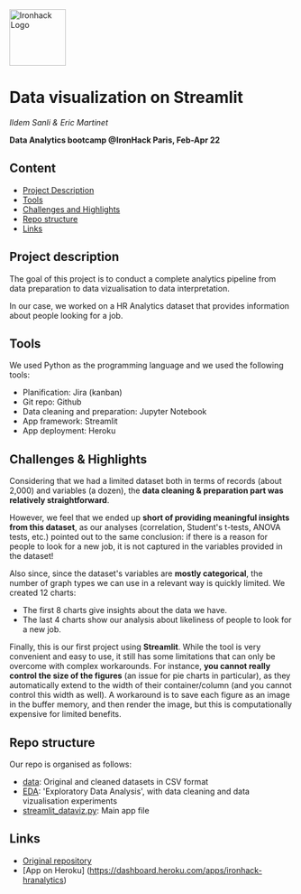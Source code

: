 <img src="https://bit.ly/2VnXWr2" alt="Ironhack Logo" width="100"/>

# Data visualization on Streamlit

*Ildem Sanli & Eric Martinet*

**Data Analytics bootcamp @IronHack Paris, Feb-Apr 22**

## Content
- [Project Description](#project-description)
- [Tools](#tools)
- [Challenges and Highlights](#challenges-highlights)
- [Repo structure](#repo-structure)
- [Links](#links)

## Project description

The goal of this project is to conduct a complete analytics pipeline from data preparation to data vizualisation to data interpretation.

In our case, we worked on a HR Analytics dataset that provides information about people looking for a job.

## Tools

We used Python as the programming language and we used the following tools:

- Planification: Jira (kanban)
- Git repo: Github
- Data cleaning and preparation: Jupyter Notebook
- App framework: Streamlit
- App deployment: Heroku

## Challenges & Highlights

Considering that we had a limited dataset both in terms of records (about 2,000) and variables (a dozen), the **data cleaning & preparation part was relatively straightforward**.

However, we feel that we ended up **short of providing meaningful insights from this dataset**, as our analyses (correlation, Student's t-tests, ANOVA tests, etc.) pointed out to the same conclusion: if there is a reason for people to look for a new job, it is not captured in the variables provided in the dataset!

Also since, since the dataset's variables are **mostly categorical**, the number of graph types we can use in a relevant way is quickly limited. We created 12 charts:

- The first 8 charts give insights about the data we have.
- The last 4 charts show our analysis about likeliness of people to look for a new job.

Finally, this is our first project using **Streamlit**. While the tool is very convenient and easy to use, it still has some limitations that can only be overcome with complex workarounds. For instance, **you cannot really control the size of the figures** (an issue for pie charts in particular), as they automatically extend to the width of their container/column (and you cannot control this width as well). A workaround is to save each figure as an image in the buffer memory, and then render the image, but this is computationally expensive for limited benefits.

## Repo structure

Our repo is organised as follows:

- [data](./data): Original and cleaned datasets in CSV format
- [EDA](./EDA): 'Exploratory Data Analysis', with data cleaning and data vizualisation experiments
- [streamlit_dataviz.py](./streamlit_dataviz.py): Main app file

## Links

- [Original repository](https://github.com/eric-martinet/DataViz_Streamlit_PW5_T1)
- [App on Heroku] (https://dashboard.heroku.com/apps/ironhack-hranalytics)
